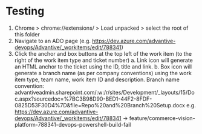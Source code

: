 Testing
=======
1. Chrome > chrome://extensions/ > Load unpacked > select the root of this folder
2. Navigate to an ADO page (e.g. https://dev.azure.com/advantive-devops/Advantive/_workitems/edit/788341)
3. Click the anchor and box buttons at the top left of the work item (to the right of the work item type and ticket number)
    a. Link icon will generate an HTML anchor to the ticket using the ID, title and link.
    b. Box icon will generate a branch name (as per company conventions) using the work item type, team name, work item ID and description.
        Branch name convention: advantiveadmin.sharepoint.com/:w:/r/sites/Development/_layouts/15/Doc.aspx?sourcedoc=%7BC3B98D90-BED1-44F2-8FDF-0825D53F30D4%7D&file=Repo%20and%20Branch%20Setup.docx
        e.g. https://dev.azure.com/advantive-devops/Advantive/_workitems/edit/788341 -> feature/commerce-vision-platform-788341-devops-powershell-build-fail